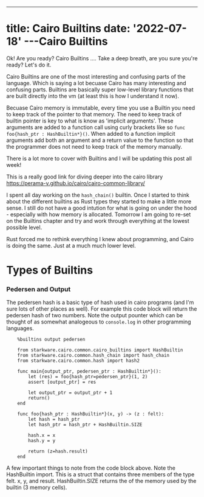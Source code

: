 ---
title: Cairo Builtins
date: '2022-07-18'
---Cairo Builtins
=========================

Ok!  Are you ready?  Cairo Builtins .... Take a deep breath, are you sure you're ready? Let's do it.

Cairo Builtins are one of the most interesting and confusing parts of the language.  Which is saying a lot becuase Cairo has many interesting and confusing parts.  Builtins are basically super low-level library functions that are built directly into the vm (at least this is how I understand it now).

Becuase Cairo memory is immutable, every time you use a Builtin you need to keep track of the pointer to that memory.  The need to keep track of builtin pointer is key to what is know as 'implicit arguments'.  These arguments are added to a function call using curly brackets like so `func foo{hash_ptr : HashBuiltin*}()`.  When added to a function implicit arguments add both an argument and a return value to the function so that the programmer does not need to keep track of the memory manually.  

There is a lot more to cover with Builtins and I will be updating this post all week!

This is a really good link for diving deeper into the cairo library https://perama-v.github.io/cairo/cairo-common-library/

I spent all day working on the `hash_chain()` builtin.  Once I started to think about the different builtins as Rust types they started to make a little more sense.  I still do not have a good intution for what is going on under the hood - especially with how memory is allocated.  Tomorrow I am going to re-set on the Builtins chapter and try and work through everything at the lowest possible level.  

Rust forced me to rethink everything I knew about programming, and Cairo is doing the same.  Just at a much much lower level.

# Types of Builtins

### Pedersen and Output

The pedersen hash is a basic type of hash used in cairo programs (and I'm sure lots of other places as well).  For example this code block will return the pedersen hash of two numbers.  Note the output pounter which can be thought of as somewhat analogeous to `console.log` in other programming languages.

		%builtins output pedersen

		from starkware.cairo.common.cairo_builtins import HashBuiltin
		from starkware.cairo.common.hash_chain import hash_chain
		from starkware.cairo.common.hash import hash2

		func main{output_ptr, pedersen_ptr : HashBuiltin*}():
		    let (res) = foo{hash_ptr=pedersen_ptr}(1, 2)
		    assert [output_ptr] = res
 
		    let output_ptr = output_ptr + 1
		    return()
		end

		func foo{hash_ptr : HashBuiltin*}(x, y) -> (z : felt):
		    let hash = hash_ptr
		    let hash_ptr = hash_ptr + HashBuiltin.SIZE

		    hash.x = x
		    hash.y = y

		    return (z=hash.result)
		end	

 A few important things to note from the code block above.  Note the HashBuiltin import.  This is a struct that contains three members of the type felt.  x, y, and result.  HashBuiltin.SIZE returns the of the memory used by the builtin (3 memory cells).  
